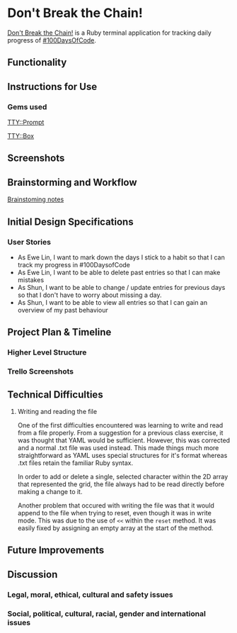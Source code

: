 # Don't Break the Chain!

[Don't Break the Chain!](https://github.com/elloo/terminal_app/commits/master "GitHub repository") is a Ruby terminal application for tracking daily progress of [#100DaysOfCode](https://www.100daysofcode.com/).

## Functionality

## Instructions for Use

### Gems used

[TTY::Prompt](https://github.com/piotrmurach/tty-prompt "TTY::Prompt GitHub")

[TTY::Box](https://github.com/piotrmurach/tty-box "TTY::Box GitHub")

## Screenshots

## Brainstorming and Workflow
[Brainstoming notes](docs/Brainstorm.pdf)

## Initial Design Specifications

### User Stories

- As Ewe Lin, I want to mark down the days I stick to a habit so that I can track my progress in #100DaysofCode
- As Ewe Lin, I want to be able to delete past entries so that I can make mistakes
- As Shun, I want to be able to change / update entries for previous days so that I don't have to worry about missing a day.
- As Shun, I want to be able to view all entries so that I can gain an overview of my past behaviour

## Project Plan & Timeline

### Higher Level Structure

### Trello Screenshots

## Technical Difficulties
1. Writing and reading the file

   One of the first difficulties encountered was learning to write and read from a file properly. From a suggestion for a previous class exercise, it was thought that YAML would be sufficient. However, this was corrected and a normal .txt file was used instead. This made things much more straightforward as YAML uses special structures for it's format whereas .txt files retain the familiar Ruby syntax.

   In order to add or delete a single, selected character within the 2D array that represented the grid, the file always had to be read directly before making a change to it.

   Another problem that occured with writing the file was that it would append to the file when trying to reset, even though it was in write mode. This was due to the use of `<<` within the `reset` method. It was easily fixed by assigning an empty array at the start of the method. 

## Future Improvements

## Discussion

### Legal, moral, ethical, cultural and safety issues

### Social, political, cultural, racial, gender and international issues
